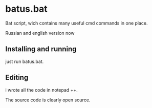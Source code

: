 # batus.bat
Bat script, wich contains many useful cmd commands in one place.

Russian and english version now

## Installing and running
just run batus.bat.

## Editing
i wrote all the code in notepad ++.

The source code is clearly open source.
